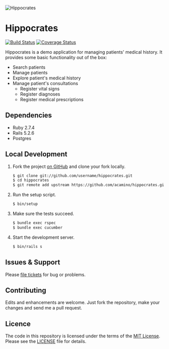 ![Hippocrates](https://dl.dropboxusercontent.com/s/tjaooqrua7zcfxz/hippocrates.png)

# Hippocrates

[![Build Status](https://travis-ci.org/acamino/hippocrates.svg?branch=master)](https://travis-ci.org/acamino/hippocrates)
[![Coverage Status](https://coveralls.io/repos/github/acamino/hippocrates/badge.svg?branch=master)](https://coveralls.io/github/acamino/hippocrates?branch=master)

Hippocrates is a demo application for managing patients' medical history. It
provides some basic functionality out of the box:

- Search patients
- Manage patients
- Explore patient's medical history
- Manage patient's consultations
  - Register vital signs
  - Register diagnoses
  - Register medical prescriptions

## Dependencies
- Ruby 2.7.4
- Rails 5.2.6
- Postgres

## Local Development

1. Fork the project [on GitHub](https://github.com/acamino/github-stats) and clone your fork locally.

   ```bash
   $ git clone git://github.com/username/hippocrates.git
   $ cd hippocrates
   $ git remote add upstream https://github.com/acamino/hippocrates.git
   ```

1. Run the setup script.

   ```bash
   $ bin/setup
   ```

1. Make sure the tests succeed.

   ```bash
   $ bundle exec rspec
   $ bundle exec cucumber
   ```

1. Start the development server.

   ```bash
   $ bin/rails s
   ```

## Issues & Support

Please [file tickets](https://github.com/acamino/hippocrates/issues) for
bug or problems.

## Contributing

Edits and enhancements are welcome. Just fork the repository, make your changes
and send me a pull request.

## Licence

The code in this repository is licensed under the terms of the
[MIT License](http://www.opensource.org/licenses/mit-license.html).  
Please see the [LICENSE](LICENSE) file for details.
